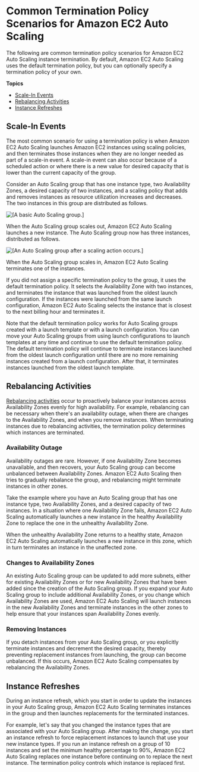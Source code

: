 # Common Termination Policy Scenarios for Amazon EC2 Auto Scaling<a name="common-scenarios-termination"></a>

The following are common termination policy scenarios for Amazon EC2 Auto Scaling instance termination\. By default, Amazon EC2 Auto Scaling uses the default termination policy, but you can optionally specify a termination policy of your own\. 

**Topics**
+ [Scale\-In Events](#common-scenarios-termination-scale-in)
+ [Rebalancing Activities](#common-scenarios-termination-rebalancing)
+ [Instance Refreshes](#common-scenarios-termination-instance-types)

## Scale\-In Events<a name="common-scenarios-termination-scale-in"></a>

The most common scenario for using a termination policy is when Amazon EC2 Auto Scaling launches Amazon EC2 instances using scaling policies, and then terminates those instances when they are no longer needed as part of a scale\-in event\. A scale\-in event can also occur because of a scheduled action or where there is a new value for desired capacity that is lower than the current capacity of the group\.

Consider an Auto Scaling group that has one instance type, two Availability Zones, a desired capacity of two instances, and a scaling policy that adds and removes instances as resource utilization increases and decreases\. The two instances in this group are distributed as follows\.

![\[A basic Auto Scaling group.\]](http://docs.aws.amazon.com/autoscaling/ec2/userguide/images/termination-policy-default-diagram.png)

When the Auto Scaling group scales out, Amazon EC2 Auto Scaling launches a new instance\. The Auto Scaling group now has three instances, distributed as follows\.

![\[An Auto Scaling group after a scaling action occurs.\]](http://docs.aws.amazon.com/autoscaling/ec2/userguide/images/termination-policy-default-2-diagram.png)

When the Auto Scaling group scales in, Amazon EC2 Auto Scaling terminates one of the instances\. 

If you did not assign a specific termination policy to the group, it uses the default termination policy\. It selects the Availability Zone with two instances, and terminates the instance that was launched from the oldest launch configuration\. If the instances were launched from the same launch configuration, Amazon EC2 Auto Scaling selects the instance that is closest to the next billing hour and terminates it\. 

Note that the default termination policy works for Auto Scaling groups created with a launch template or with a launch configuration\. You can move your Auto Scaling groups from using launch configurations to launch templates at any time and continue to use the default termination policy\. The default termination policy will continue to terminate instances launched from the oldest launch configuration until there are no more remaining instances created from a launch configuration\. After that, it terminates instances launched from the oldest launch template\.

## Rebalancing Activities<a name="common-scenarios-termination-rebalancing"></a>

[Rebalancing activities](auto-scaling-benefits.md#AutoScalingBehavior.InstanceUsage) occur to proactively balance your instances across Availability Zones evenly for high availability\. For example, rebalancing can be necessary when there's an availability outage, when there are changes to the Availability Zones, and when you remove instances\. When terminating instances due to rebalancing activities, the termination policy determines which instances are terminated\. 

### Availability Outage<a name="common-scenarios-termination-outage"></a>

Availability outages are rare\. However, if one Availability Zone becomes unavailable, and then recovers, your Auto Scaling group can become unbalanced between Availability Zones\. Amazon EC2 Auto Scaling then tries to gradually rebalance the group, and rebalancing might terminate instances in other zones\.

Take the example where you have an Auto Scaling group that has one instance type, two Availability Zones, and a desired capacity of two instances\. In a situation where one Availability Zone fails, Amazon EC2 Auto Scaling automatically launches a new instance in the healthy Availability Zone to replace the one in the unhealthy Availability Zone\.

When the unhealthy Availability Zone returns to a healthy state, Amazon EC2 Auto Scaling automatically launches a new instance in this zone, which in turn terminates an instance in the unaffected zone\. 

### Changes to Availability Zones<a name="common-scenarios-termination-new-zone"></a>

An existing Auto Scaling group can be updated to add more subnets, either for existing Availability Zones or for new Availability Zones that have been added since the creation of the Auto Scaling group\. If you expand your Auto Scaling group to include additional Availability Zones, or you change which Availability Zones are used, Amazon EC2 Auto Scaling will launch instances in the new Availability Zones and terminate instances in the other zones to help ensure that your instances span Availability Zones evenly\.

### Removing Instances<a name="common-scenarios-termination-removed-instances"></a>

If you detach instances from your Auto Scaling group, or you explicitly terminate instances and decrement the desired capacity, thereby preventing replacement instances from launching, the group can become unbalanced\. If this occurs, Amazon EC2 Auto Scaling compensates by rebalancing the Availability Zones\.

## Instance Refreshes<a name="common-scenarios-termination-instance-types"></a>

During an instance refresh, which you start in order to update the instances in your Auto Scaling group, Amazon EC2 Auto Scaling terminates instances in the group and then launches replacements for the terminated instances\. 

For example, let's say that you changed the instance types that are associated with your Auto Scaling group\. After making the change, you start an instance refresh to force replacement instances to launch that use your new instance types\. If you run an instance refresh on a group of 10 instances and set the minimum healthy percentage to 90%, Amazon EC2 Auto Scaling replaces one instance before continuing on to replace the next instance\. The termination policy controls which instance is replaced first\. 